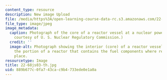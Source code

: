 ```yaml
---
content_type: resource
description: New image Upload
file: /media/https%3A/open-learning-course-data-rc.s3.amazonaws.com/22-05-neutron-science-and-reactor-physics-fall-2009/889b677c0fa743cac9b4733ede0e1a0a_22-68js03-th.jpg
file_type: image/jpeg
image_metadata:
  caption: Photograph of the core of a reactor vessel at a nuclear power plant. (Photo
    courtesy of U. S. Nuclear Regulatory Commission.)
  credit: ''
  image-alt: Photograph showing the interior (core) of a reactor vessel. A core is
    the portion of a reactor that contains the fuel components where reactions take
    place.
resourcetype: Image
title: 22-68js03-th.jpg
uid: 889b677c-0fa7-43ca-c9b4-733ede0e1a0a
---
```

